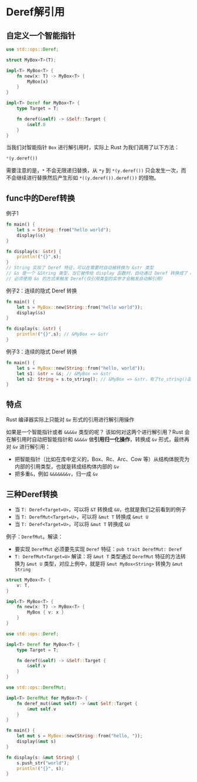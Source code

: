 # Deref解引用

## 自定义一个智能指针

```rust
use std::ops::Deref;

struct MyBox<T>(T);

impl<T> MyBox<T> {
    fn new(x: T) -> MyBox<T> {
        MyBox(x)
    }
}

impl<T> Deref for MyBox<T> {
    type Target = T;

    fn deref(&self) -> &Self::Target {
        &self.0
    }
}
```

当我们对智能指针 `Box` 进行解引用时，实际上 Rust 为我们调用了以下方法：

```rust
*(y.deref())
```

需要注意的是，`*` 不会无限递归替换，从 `*y` 到 `*(y.deref())` 只会发生一次，而不会继续进行替换然后产生形如 `*((y.deref()).deref())` 的怪物。

## func中的Deref转换

例子1

```rust
fn main() {
    let s = String::from("hello world");
    display(&s)
}

fn display(s: &str) {
    println!("{}",s);
}
// String 实现了 Deref 特征，可以在需要时自动被转换为 &str 类型
// &s 是一个 &String 类型，当它被传给 display 函数时，自动通过 Deref 转换成了 &str
// 必须使用 &s 的方式来触发 Deref(仅引用类型的实参才会触发自动解引用)
```

例子2：连续的隐式 Deref 转换

```rust
fn main() {
    let s = MyBox::new(String::from("hello world"));
    display(&s)
}

fn display(s: &str) {
    println!("{}",s); // &MyBox => &str
}
```

例子3：连续的隐式 Deref 转换

```rust
fn main() {
    let s = MyBox::new(String::from("hello, world"));
    let s1: &str = &s; // &MyBox => &str
    let s2: String = s.to_string(); // &MyBox => &str，有了to_string()函数
}
```

## 特点

Rust 编译器实际上只能对 `&v` 形式的引用进行解引用操作

如果是一个智能指针或者 `&&&&v` 类型的呢？ 该如何对这两个进行解引用？Rust 会在解引用时自动把智能指针和 `&&&&v` 做**引用归一化操作**，转换成 `&v` 形式，最终再对 `&v` 进行解引用：

- 把智能指针（比如在库中定义的，Box、Rc、Arc、Cow 等）从结构体脱壳为内部的引用类型，也就是转成结构体内部的 `&v`
- 把多重`&`，例如 `&&&&&&&v`，归一成 `&v`

## 三种Deref转换

- 当 `T: Deref<Target=U>`，可以将 `&T` 转换成 `&U`，也就是我们之前看到的例子
- 当 `T: DerefMut<Target=U>`，可以将 `&mut T` 转换成 `&mut U`
- 当 `T: Deref<Target=U>`，可以将 `&mut T` 转换成 `&U`

例子：`DerefMut`。解读：

- 要实现 `DerefMut` 必须要先实现 `Deref` 特征：`pub trait DerefMut: Deref`
- `T: DerefMut<Target=U>` 解读：将 `&mut T` 类型通过 `DerefMut` 特征的方法转换为 `&mut U` 类型，对应上例中，就是将 `&mut MyBox<String>` 转换为 `&mut String`

```rust
struct MyBox<T> {
    v: T,
}

impl<T> MyBox<T> {
    fn new(x: T) -> MyBox<T> {
        MyBox { v: x }
    }
}

use std::ops::Deref;

impl<T> Deref for MyBox<T> {
    type Target = T;

    fn deref(&self) -> &Self::Target {
        &self.v
    }
}

use std::ops::DerefMut;

impl<T> DerefMut for MyBox<T> {
    fn deref_mut(&mut self) -> &mut Self::Target {
        &mut self.v
    }
}

fn main() {
    let mut s = MyBox::new(String::from("hello, "));
    display(&mut s)
}

fn display(s: &mut String) {
    s.push_str("world");
    println!("{}", s);
}
```









